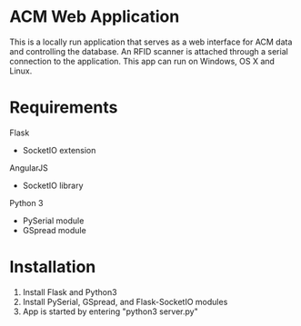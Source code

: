 # ACM Web Application  
This is a locally run application that serves as a web interface for ACM data and controlling the database. An RFID scanner
is attached through a serial connection to the application. This app can run on Windows, OS X and Linux.

# Requirements  
Flask  
- SocketIO extension  

AngularJS  
- SocketIO library  

Python 3  
- PySerial module  
- GSpread module  

# Installation  
1. Install Flask and Python3
2. Install PySerial, GSpread, and Flask-SocketIO modules
3. App is started by entering "python3 server.py"